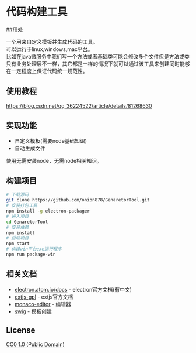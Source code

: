 # 代码构建工具

##用处

一个用来自定义模板并生成代码的工具。<br>
可以运行于linux,windows,mac平台。<br>
比如在java微服务中我们写一个方法或者基础类可能会修改多个文件但是方法或类只有业务处理层不一样，其它都是一样的情况下就可以通过该工具来创建同时能够在一定程度上保证代码统一规范性。<br>

## 使用教程
https://blog.csdn.net/qq_36224522/article/details/81268630

## 实现功能

- 自定义模板(需要node基础知识)
- 自动生成文件

使用无需安装node，无需node相关知识。
## 构建项目


```bash
# 下载源码
git clone https://github.com/onion878/GenaretorTool.git
# 安装打包工具
npm install -g electron-packager
# 进入项目
cd GenaretorTool 
# 安装依赖
npm install
# 启动项目
npm start
# 构建win平台exe运行程序
npm run package-win
```

## 相关文档

- [electron.atom.io/docs](http://electron.atom.io/docs) - electron官方文档(有中文)
- [extjs-gpl](https://docs.sencha.com/extjs/6.5.0/classic/Ext.html) - extjs官方文档
- [monaco-editor](https://microsoft.github.io/monaco-editor/) - 编辑器
- [swig](https://github.com/paularmstrong/swig) - 模板创建
## License

[CC0 1.0 (Public Domain)](LICENSE.md)
